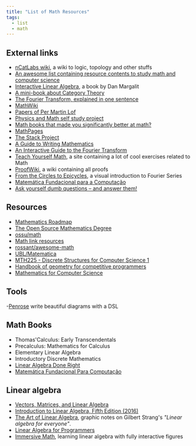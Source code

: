 ```yaml
---
title: "List of Math Resources"
tags:
  - list
  - math
---
```


## External links

- [nCatLabs wiki](https://ncatlab.org/nlab/show/HomePage), a wiki to logic, topology and other stuffs
- [An awesome list containing resource contents to study math and computer science](https://github.com/bobeff/programming-math-science)
- [Interactive Linear Algebra](https://textbooks.math.gatech.edu/ila/), a book by Dan Margalit
- [A mini-book about Category Theory](https://github.com/jonsterling/math)
- [The Fourier Transform, explained in one sentence](https://blog.revolutionanalytics.com/2014/01/the-fourier-transform-explained-in-one-sentence.html)
- [MathWiki](https://github.com/zhaoshenzhai/MathWiki)
- [Papers of Per Martin Lof](https://github.com/michaelt/martin-lof)
- [Physics and Math self study project](https://www.diegovera.org/recommendations)
- [Math books that made you significantly better at math?](https://news.ycombinator.com/item?id=34439828)
- [MathPages](https://mathpages.com/home/index.htm)
- [The Stack Project](https://stacks.math.columbia.edu/browse)
- [A Guide to Writing Mathematics](https://web.cs.ucdavis.edu/~amenta/w10/writingman.pdf)
- [An Interactive Guide to the Fourier Transform](https://betterexplained.com/articles/an-interactive-guide-to-the-fourier-transform/)
- [Teach Yourself Math](https://teachyourselfmath.app/), a site containing a lot of cool exercises related to Math
- [ProofWiki](https://proofwiki.org/wiki/Main_Page), a wiki containing all proofs
- [From the Circles to Epicycles](https://www.andreinc.net/2024/04/24/from-the-circle-to-epicycles), a visual introduction to Fourier Series
- [Matemática Fundacional para a Computação](https://github.com/tsouanas/fmcbook)
- [Ask yourself dumb questions – and answer them!](https://terrytao.wordpress.com/career-advice/ask-yourself-dumb-questions-and-answer-them/)

## Resources

- [Mathematics Roadmap](https://github.com/TalalAlrawajfeh/mathematics-roadmap)
- [The Open Source Mathematics Degree](https://github.com/shanirivers/open-source-mathematics-degree)
- [ossu/math](https://github.com/ossu/math)
- [Math link resources](https://github.com/bobeff/programming-math-science)
- [rossant/awesome-math](https://github.com/rossant/awesome-math)
- [UBL/Matematica](https://github.com/Universidade-Livre/matematica)
- [MTH225 - Discrete Structures for Computer Science 1](https://publish.obsidian.md/mth225/)
- [Handbook of geometry for competitive programmers](https://victorlecomte.com/cp-geo.pdf)
- [Mathematics for Computer Science](https://www.cs.princeton.edu/courses/archive/spring10/cos433/mathcs.pdf)

## Tools

-[Penrose](https://github.com/penrose/penrose) write beautiful diagrams with a DSL

## Math Books

- Thomas'Calculus: Early Transcendentals
- Precalculus: Mathematics for Calculus
- Elementary Linear Algebra
- Introductory Discrete Mathematics
- [Linear Algebra Done Right](https://link.springer.com/book/10.1007/978-3-031-41026-0)
- [Matemática Fundacional Para Computação](https://www.tsouanas.org/fmcbook/)

## Linear algebra

- [Vectors, Matrices, and Linear Algebra](https://web.stanford.edu/class/nbio228-01/handouts/Ch4_Linear_Algebra.pdf)
- [Introduction to Linear Algebra, Fifth Edition (2016)](https://math.mit.edu/~gs/linearalgebra/ila5/indexila5.html)
- [The Art of Linear Algebra](https://github.com/kenjihiranabe/The-Art-of-Linear-Algebra), graphic notes on Gilbert Strang's _"Linear algebra for everyone"_.
- [Linear Algebra for Programmers](https://coffeemug.github.io/spakhm.com/posts/01-lingalg-p1/linalg-p1.html)
- [Immersive Math](https://immersivemath.com/ila/index.html), learning linear algebra with fully interactive figures
